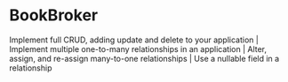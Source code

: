 # BookBroker
Implement full CRUD, adding update and delete to your application | 
Implement multiple one-to-many relationships in an application | 
Alter, assign, and re-assign many-to-one relationships | 
Use a nullable field in a relationship 

